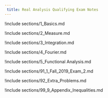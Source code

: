```yaml
---
 title: Real Analysis Qualifying Exam Notes
---
```



!include sections/1_Basics.md

!include sections/2_Measure.md

!include sections/3_Integration.md

!include sections/4_Fourier.md

!include sections/5_Functional Analysis.md

!include sections/91_1_Fall_2019_Exam_2.md

!include sections/92_Extra_Problems.md

!include sections/99_9_Appendix_Inequalities.md

